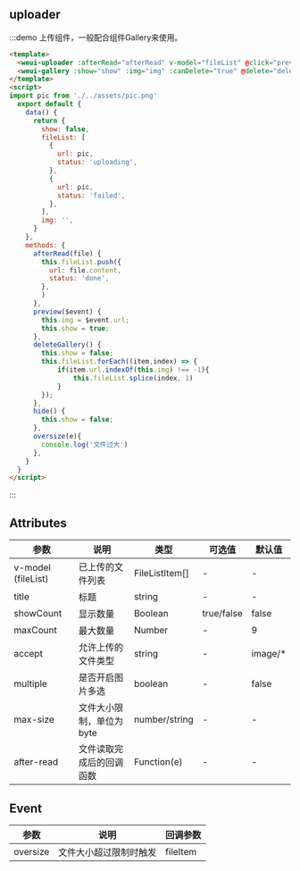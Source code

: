 ## uploader

:::demo 上传组件，一般配合组件Gallery来使用。

```html
<template>
  <weui-uploader :afterRead="afterRead" v-model="fileList" @click="preview($event)" showCount title="图片上传" @oversize="oversize($event)"></weui-uploader>
  <weui-gallery :show="show" :img="img" :canDelete="true" @delete="deleteGallery()" @click="hide()"></weui-gallery>
</template>
<script>
import pic from './../assets/pic.png'
  export default {
    data() {
      return {
        show: false,
        fileList: [
          {
            url: pic,
            status: 'uploading',
          },
          {
            url: pic,
            status: 'failed',
          },
        ],
        img: '',
      }
    },
    methods: {
      afterRead(file) {
        this.fileList.push({
          url: file.content,
          status: 'done',
        },
        )
      },
      preview($event) {
        this.img = $event.url;
        this.show = true;
      },
      deleteGallery() {
        this.show = false;
        this.fileList.forEach((item,index) => {
            if(item.url.indexOf(this.img) !== -1){
                this.fileList.splice(index, 1)
            }
        });
      },
      hide() {
        this.show = false;
      },
      oversize(e){
        console.log('文件过大')
      },
    }
  }
</script>
```

:::

## Attributes

| 参数               | 说明                      | 类型           | 可选值     | 默认值  |
| ------------------ | ------------------------- | -------------- | ---------- | ------- |
| v-model (fileList) | 已上传的文件列表          | FileListItem[] | -          | -       |
| title              | 标题                      | string         | -          | -       |
| showCount          | 显示数量                  | Boolean        | true/false | false   |
| maxCount           | 最大数量                  | Number         | -          | 9       |
| accept             | 允许上传的文件类型        | string         | -          | image/* |
| multiple           | 是否开启图片多选          | boolean        | -          | false   |
| max-size           | 文件大小限制，单位为 byte | number/string  | -          | -       |
| after-read         | 文件读取完成后的回调函数  | Function(e)    | -          | -       |

## Event

| 参数     | 说明                   | 回调参数 |
| -------- | ---------------------- | -------- |
| oversize | 文件大小超过限制时触发 | fileItem |
